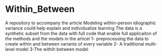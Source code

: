 # Within_Between
A repository to accompany the article Modeling within-person idiographic variance could help explain and individualize learning
The data is a synthetic subset from the data with full code that enable full applicaiton of the methods and the models in the articel
1- preprocessing the data to create within and between variants of every variable
2- A traditional multi-level model
3-The withih between model
